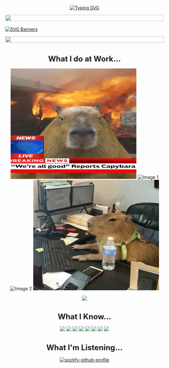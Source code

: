 <p align="center">
<a href="https://git.io/typing-svg"><img src="https://readme-typing-svg.demolab.com?font=Permanent+Marker&size=50&duration=1600&pause=500&background=FF1BC500&center=true&vCenter=true&multiline=true&repeat=false&width=520&height=150&lines=Hey+!+;I'm+Hantao+Lin+!" alt="Typing SVG" /></a>
</p>
<img src="https://i.imgur.com/dBaSKWF.gif" height="20" width="100%">

[![SVG Banners](https://svg-banners.vercel.app/api?type=luminance&text1=I'm%20a%20Data%20Analyst%20and%20Data%20Scientist&width=1000&height=300)](https://github.com/Akshay090/svg-banners)


<img src="https://i.imgur.com/dBaSKWF.gif" height="20" width="100%">




<h1 align="center" style="font-size: 24px;">What I do at Work...</h1>

<p align="center">
  <img src="https://github.com/Hantao-Lin/Hantao_Lin/raw/main/Image/Image_20230908231133.jpg" width="400" height="350" alt="Image 3">
  <img src="https://www.icegif.com/wp-content/uploads/2022/09/icegif-286.gif" width="400" height="350" alt="Image 1">
  <img src="https://media.giphy.com/media/hi2kPofVMW70k/giphy.gif" width="400" height="350" alt="Image 2">
  <img src="https://github.com/Hantao-Lin/Hantao_Lin/raw/main/Image/Image_20230908231140.jpg" width="400" height="350" alt="Image 4">
</p>


<p align="center">
<img src="https://media.giphy.com/media/WUlplcMpOCEmTGBtBW/giphy.gif" width="100">

<h1 align="center" style="font-size: 24px;">What I Know...</h1>


<p align="center">
<img src="https://www.vectorlogo.zone/logos/python/python-icon.svg" width="60">
<img src="https://www.vectorlogo.zone/logos/snowflake/snowflake-icon.svg" width="60">
<img src="https://www.vectorlogo.zone/logos/postgresql/postgresql-icon.svg" width="60">
<img src="https://www.vectorlogo.zone/logos/jupyter/jupyter-icon.svg" width="60">
<img src="https://www.vectorlogo.zone/logos/tensorflow/tensorflow-icon.svg" width="60">
<img src="https://www.vectorlogo.zone/logos/google_analytics/google_analytics-icon.svg" width="60">  
<img src="https://www.svgrepo.com/show/306678/rstudio.svg" width="60">  
<img src="https://seeklogo.com/images/E/edgedb-logo-0A320E4182-seeklogo.com.png" width="60">  
</h4>


<h1 align="center" style="font-size: 24px;">What I'm Listening...</h1>


<p align="center">
  <a href="https://spotify-github-profile.vercel.app/api/view?uid=315guecmkwv24otlqiwya4mc6stq&redirect=true">
    <img src="https://spotify-github-profile.vercel.app/api/view?uid=315guecmkwv24otlqiwya4mc6stq&cover_image=true&theme=default&show_offline=false&background_color=121212&interchange=true&bar_color_cover=true" alt="spotify-github-profile">
  </a>
</p>
